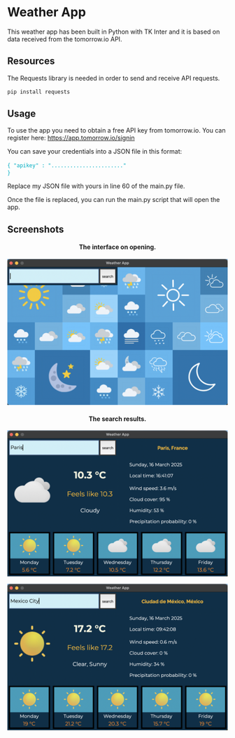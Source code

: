# Weather App

This weather app has been built in Python with TK Inter and it is based on data received from the tomorrow.io API.

## Resources

The Requests library is needed in order to send and receive API requests.

```bash
pip install requests
```

## Usage

To use the app you need to obtain a free API key from tomorrow.io. You can register here:
https://app.tomorrow.io/signin

You can save your credentials into a JSON file in this format:

<code style="color : #00acc1">{
    "apikey" : "......................."
}</code>

Replace my JSON file with yours in line 60 of the main.py file.

Once the file is replaced, you can run the main.py script that will open the app.

## Screenshots

<h4 align="center">The interface on opening.</h4>
<p align="center">
  <img src="https://raw.githubusercontent.com/xKatyJane/Weather_app/main/Screenshots/Main_menu.png" width="650">
</p>

<h4 align="center">The search results.</h4>
<p align="center">
  <img src="https://raw.githubusercontent.com/xKatyJane/Weather_app/main/Screenshots/Search_result_1.png" width="650">
</p>

<p align="center">
  <img src="https://raw.githubusercontent.com/xKatyJane/Weather_app/main/Screenshots/Search_result_2.png" width="650">
</p>
